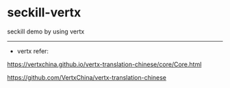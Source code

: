 # seckill-vertx
seckill demo by using vertx 

---

* vertx refer:

https://vertxchina.github.io/vertx-translation-chinese/core/Core.html

https://github.com/VertxChina/vertx-translation-chinese
